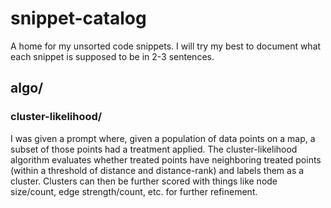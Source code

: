 # snippet-catalog
A home for my unsorted code snippets. I will try my best to document what each snippet is supposed to be in 2-3 sentences.

## algo/

### cluster-likelihood/

I was given a prompt where, given a population of data points on a map, a subset of those points had a treatment applied. The cluster-likelihood algorithm evaluates whether treated points have neighboring treated points (within a threshold of distance and distance-rank) and labels them as a cluster. Clusters can then be further scored with things like node size/count, edge strength/count, etc. for further refinement.
